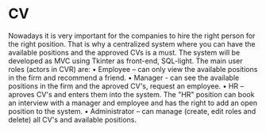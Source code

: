 # CV
Nowadays it is very important for the companies to hire the right person for the right position. That is why a centralized system where you can have the available positions and the approved CVs is a must. The system will be developed as MVC using Tkinter as front-end, SQL-light. 
The main user roles (actors in CVR) are:
•	Employee – can only view the available positions in the firm and recommend a friend.
•	Manager - can see the available positions in the firm and the aproved CV's, request an employee.
•	HR  – aproves CV's and enters them into the system. The "HR" position can book an interview with a manager and employee and has the right to add an open position to the system.
•	Administrator  – can manage (create, edit roles and delete) all CV's and available positions.
